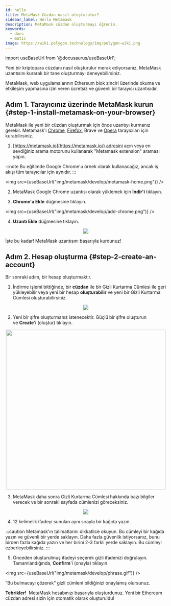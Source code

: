 ```yaml
---
id: hello
title: MetaMask Cüzdan nasıl oluşturulur?
sidebar_label: Hello Metamask
description: MetaMask cüzdan oluşturmayı öğrenin.
keywords:
  - docs
  - matic
image: https://wiki.polygon.technology/img/polygon-wiki.png
---
```

import useBaseUrl from '@docusaurus/useBaseUrl';

Yeni bir kriptopara cüzdanı nasıl oluşturulur merak ediyorsanız, MetaMask uzantısını kurarak bir tane oluşturmayı deneyebilirsiniz.

MetaMask, web uygulamalarının Ethereum blok zinciri üzerinde okuma ve etkileşim yapmasına izin veren ücretsiz ve güvenli bir tarayıcı uzantısıdır.

## Adım 1. Tarayıcınız üzerinde MetaMask kurun {#step-1-install-metamask-on-your-browser}

MetaMask ile yeni bir cüzdan oluşturmak için önce uzantıyı kurmanız gerekir. Metamask'ı [Chrome](https://chrome.google.com/webstore/detail/nkbihfbeogaeaoehlefnkodbefgpgknn), [Firefox](https://addons.mozilla.org/en-US/firefox/addon/ether-metamask/), Brave ve [Opera](https://addons.opera.com/en/extensions/details/metamask/) tarayıcıları için kurabilirsiniz.

1. [https://metamask.io](https://metamask.io/) adresini açın veya en sevdiğiniz arama motorunu kullanarak "Metamask extension" araması yapın.

:::note
Bu eğitimde Google Chrome'u örnek olarak kullanacağız, ancak iş akışı tüm tarayıcılar için aynıdır.
:::

<img src={useBaseUrl("img/metamask/develop/metamask-home.png")} />

2. MetaMask Google Chrome uzantısı olarak yüklemek için **İndir'i** tıklayın.

3. **Chrome'a Ekle** düğmesine tıklayın.

<img src={useBaseUrl("img/metamask/develop/add-chrome.png")} />

4. **Uzantı Ekle** düğmesine tıklayın.

<div align="center">
<img src={useBaseUrl("img/metamask/develop/add-extension.png")} />
</div>

İşte bu kadar! MetaMask uzantısını başarıyla kurdunuz!

## Adım 2. Hesap oluşturma {#step-2-create-an-account}

Bir sonraki adım, bir hesap oluşturmaktır.

1. İndirme işlemi bittiğinde, bir **cüzdan** ile bir Gizli Kurtarma Cümlesi ile geri yükleyebilir veya yeni bir hesap **oluşturabilir** ve yeni bir Gizli Kurtarma Cümlesi oluşturabilirsiniz.

<div align="center">
<img src={useBaseUrl("img/metamask/develop/new-metamask.png")} />
</div>

2. Yeni bir şifre oluşturmanız istenecektir. Güçlü bir şifre oluşturun ve **Create**'i (oluştur) tıklayın.

<div align="center" >
<img width="500" src={useBaseUrl("img/metamask/develop/create-password.png")} />
</div>

3. MetaMask daha sonra Gizli Kurtarma Cümlesi hakkında bazı bilgiler verecek ve bir sonraki sayfada cümlenizi göreceksiniz.

<div align="center" >
<img  src={useBaseUrl("img/metamask/develop/reveal-phrase.png")} />
</div>


4. 12 kelimelik ifadeyi sunulan aynı sırayla bir kağıda yazın.

:::caution
Metamask'ın talimatlarını dikkatlice okuyun. Bu cümleyi bir kağıda yazın ve güvenli bir yerde saklayın. Daha fazla güvenlik istiyorsanız, bunu birden fazla kağıda yazın ve her birini 2-3 farklı yerde saklayın. Bu cümleyi ezberleyebilirsiniz.
:::

5. Önceden oluşturulmuş ifadeyi seçerek gizli ifadenizi doğrulayın. Tamamlandığında, **Confirm**'i (onayla) tıklayın.

<img src={useBaseUrl("img/metamask/develop/phrase.gif")} />

“Bu bulmacayı çözerek” gizli cümleni bildiğinizi onaylamış olursunuz.

**Tebrikler!**  MetaMask hesabınızı başarıyla oluşturdunuz. Yeni bir Ethereum cüzdan adresi sizin için otomatik olarak oluşturuldu!